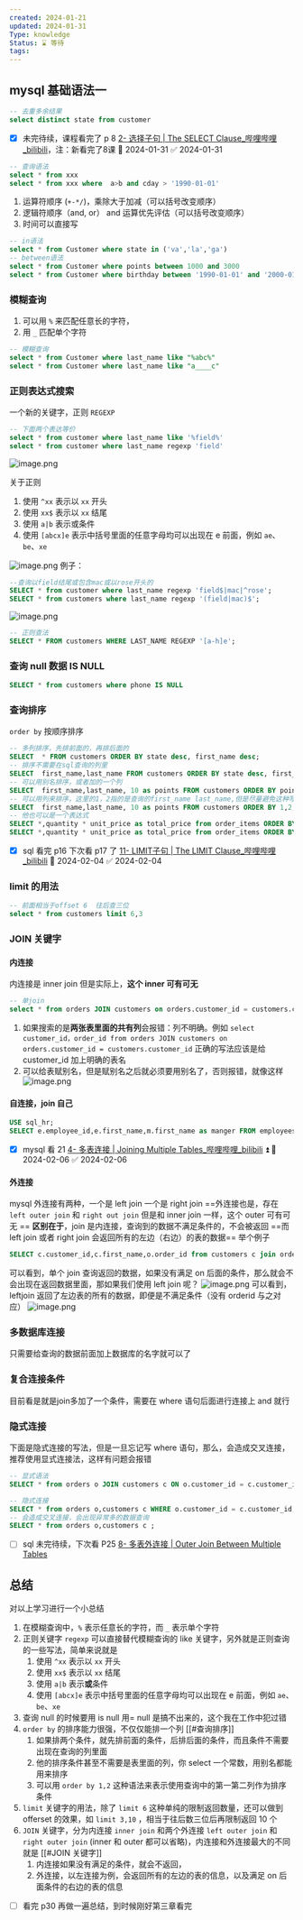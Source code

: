 ```yaml
---
created: 2024-01-21
updated: 2024-01-31
Type: knowledge
Status: ⌛️ 等待
tags:
---
```

## mysql 基础语法一

```sql
-- 去重多余结果
select distinct state from customer
```
- [x] 未完待续，课程看完了 p 8  [2- 选择子句 | The SELECT Clause\_哔哩哔哩\_bilibili](https://bilibili.com/video/BV1UE41147KC/?p=8&spm_id_from=pageDriver&vd_source=eb319c6e317591be75da0554d1d79e3a)，注：新看完了8课 📅 2024-01-31 ✅ 2024-01-31
```sql
-- 查询语法
select * from xxx
select * from xxx where  a>b and cday > '1990-01-01'

```
1. 运算符顺序 (`+-*/`)，乘除大于加减（可以括号改变顺序）
2. 逻辑符顺序（and, or） and 运算优先评估（可以括号改变顺序）
3. 时间可以直接写

```sql
-- in语法
select * from Customer where state in ('va','la','ga')
-- between语法
select * from Customer where points between 1000 and 3000
select * from Customer where birthday between '1990-01-01' and '2000-01-01'

```

### 模糊查询
1. 可以用 `%` 来匹配任意长的字符，
2. 用 `_` 匹配单个字符
```sql
-- 模糊查询
select * from Customer where last_name like "%abc%" 
select * from Customer where last_name like "a____c" 
```

### 正则表达式搜索
一个新的关键字，正则 `REGEXP`
```sql
-- 下面两个表达等价
select * from customer where last_name like '%field%'
select * from customer where last_name regexp 'field'

```
![image.png](https://obsidian-pic-1317906728.cos.ap-nanjing.myqcloud.com/obsidian/20240131212858.png)

关于正则
1. 使用 `^xx` 表示以 `xx` 开头 
2. 使用 `xx$` 表示以 `xx` 结尾
3. 使用 `a|b` 表示或条件
4. 使用 `[abcx]e` 表示中括号里面的任意字母均可以出现在 e 前面，例如 `ae`、`be`、`xe`

![image.png](https://obsidian-pic-1317906728.cos.ap-nanjing.myqcloud.com/obsidian/20240131214544.png)
例子：
```sql
--查询以field结尾或包含mac或以rose开头的
SELECT * from customer where last_name regexp 'field$|mac|^rose';
SELECT * from customers where last_name regexp '(field|mac)$';
```
![image.png](https://obsidian-pic-1317906728.cos.ap-nanjing.myqcloud.com/obsidian/20240131214045.png)

```sql
-- 正则查法
SELECT * FROM customers WHERE LAST_NAME REGEXP '[a-h]e';
```

### 查询 null 数据 IS NULL
```SQL
SELECT * from customers where phone IS NULL
```

### 查询排序
`order by` 按顺序排序
```sql
-- 多列排序，先排前面的，再排后面的
SELECT  * FROM customers ORDER BY state desc, first_name desc;
-- 排序不需要在sql查询的列里
SELECT  first_name,last_name FROM customers ORDER BY state desc, first_name desc;
-- 可以用别名排序，或者加的一个列
SELECT  first_name,last_name, 10 as points FROM customers ORDER BY points, state desc;
-- 可以用列来排序，这里的1，2指的是查询的first_name last_name,但是尽量避免这种写法，防止前面查询的顺序会变换导致查询的顺序变化
SELECT  first_name,last_name, 10 as points FROM customers ORDER BY 1,2;
-- 他也可以是一个表达式
SELECT *,quantity * unit_price as total_price from order_items ORDER BY quantity * unit_price;
SELECT *,quantity * unit_price as total_price from order_items ORDER BY total_price;
```

- [x] sql 看完 p16 下次看 p17 了 [11- LIMIT子句 | The LIMIT Clause\_哔哩哔哩\_bilibili](https://www.bilibili.com/video/BV1UE41147KC/?p=17&spm_id_from=pageDriver&vd_source=eb319c6e317591be75da0554d1d79e3a) 📅 2024-02-04 ✅ 2024-02-04

### limit 的用法

```sql
-- 前面相当于offset 6  往后查三位
select * from customers limit 6,3
```


### JOIN 关键字
#### 内连接
内连接是 inner join 但是实际上，**这个 inner 可有可无**
```sql
-- 单join
select * from orders JOIN customers on orders.customer_id = customers.customer_id

```

1. 如果搜索的是**两张表里面的共有列**会报错：列不明确。例如 `select customer_id，order_id from orders JOIN customers on orders.customer_id = customers.customer_id` 正确的写法应该是给 customer_id 加上明确的表名
2. 可以给表赋别名，但是赋别名之后就必须要用别名了，否则报错，就像这样 ![image.png](https://obsidian-pic-1317906728.cos.ap-nanjing.myqcloud.com/obsidian/20240204232449.png)

#### 自连接，join 自己
```sql
USE sql_hr;
SELECT e.employee_id,e.first_name,m.first_name as manger FROM employees e JOIN employees m ON e.reports_to=m.employee_id;
```
- [x] mysql 看 21 [4- 多表连接 | Joining Multiple Tables\_哔哩哔哩\_bilibili](https://www.bilibili.com/video/BV1UE41147KC/?p=21&spm_id_from=pageDriver&vd_source=eb319c6e317591be75da0554d1d79e3a) ⏫ 📅 2024-02-06 ✅ 2024-02-06
#### 外连接
mysql 外连接有两种，一个是 left join  一个是 right join
==外连接也是，存在 `left outer join` 和 `right out join` 但是和 inner join 一样，这个 outer 可有可无 ==
**区别在于**，join 是内连接，查询到的数据不满足条件的，不会被返回
==而 left join 或者 right join  会返回所有的左边（右边）的表的数据==
举个例子
```sql
SELECT c.customer_id,c.first_name,o.order_id from customers c join orders o on c.customer_id = o.customer_id order by c.customer_id;
```
可以看到，单个 join 查询返回的数据，如果没有满足 on 后面的条件，那么就会不会出现在返回数据里面，那如果我们使用 left join 呢？
![image.png](https://obsidian-pic-1317906728.cos.ap-nanjing.myqcloud.com/obsidian/20240206224340.png)
可以看到，leftjoin 返回了左边表的所有的数据，即便是不满足条件（没有 orderid 与之对应）
![image.png](https://obsidian-pic-1317906728.cos.ap-nanjing.myqcloud.com/obsidian/20240206224647.png)

### 多数据库连接
只需要给查询的数据前面加上数据库的名字就可以了

### 复合连接条件
目前看是就是join多加了一个条件，需要在 where 语句后面进行连接上 and 就行

### 隐式连接
下面是隐式连接的写法，但是一旦忘记写 where 语句，那么，会造成交叉连接，推荐使用显式连接法，这样有问题会报错
```sql
-- 显式语法
SELECT * from orders o JOIN customers c ON o.customer_id = c.customer_id;

-- 隐式连接
SELECT * from orders o,customers c WHERE o.customer_id = c.customer_id;
-- 会造成交叉连接，会出现异常多的数据查询
SELECT * from orders o,customers c ;
```

- [ ] sql 未完待续，下次看 P25 [8- 多表外连接 | Outer Join Between Multiple Tables](https://www.bilibili.com/video/BV1UE41147KC?p=25&vd_source=eb319c6e317591be75da0554d1d79e3a)
## 总结
对以上学习进行一个小总结

1. 在模糊查询中，`%` 表示任意长的字符，而 `_` 表示单个字符
2. 正则关键字 `regexp` 可以直接替代模糊查询的 like 关键字，另外就是正则查询的一些写法，简单来说就是
	1.  使用 `^xx` 表示以 `xx` 开头 
	2. 使用 `xx$` 表示以 `xx` 结尾
	3. 使用 `a|b` 表示**或**条件
	4. 使用 `[abcx]e` 表示中括号里面的任意字母均可以出现在 e 前面，例如 `ae`、`be`、`xe`
3. 查询 null 的时候要用 is null 用= null 是搞不出来的，这个我在工作中犯过错
4. `order by` 的排序能力很强，不仅仅能排一个列 [[#查询排序]]
	1. 如果排两个条件，就先排前面的条件，后排后面的条件，而且条件不需要出现在查询的列里面
	2. 他的排序条件甚至不需要是表里面的列，你 select 一个常数，用别名都能用来排序
	3. 可以用 `order by 1,2` 这种语法来表示使用查询中的第一第二列作为排序条件
5. `limit` 关键字的用法，除了 `limit 6` 这种单纯的限制返回数量，还可以做到 offerset 的效果，如 `limit 3,10` ，相当于往后数三位后再限制返回 10 个
6. `JOIN` 关键字，分为内连接 `inner join` 和两个外连接 `left outer join` 和 `right outer join` (inner 和 outer 都可以省略)，内连接和外连接最大的不同就是 [[#JOIN 关键字]]
	1. 内连接如果没有满足的条件，就会不返回，
	2. 外连接，以左连接为例，会返回所有的左边的表的信息，以及满足 on 后面条件的右边的表的信息
- [ ]  看完 p30 再做一遍总结，到时候刚好第三章看完